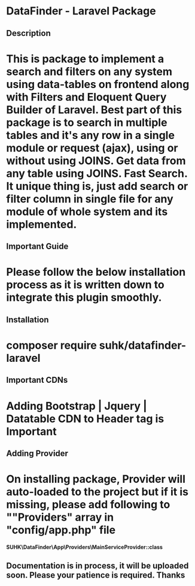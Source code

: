 # DataFinder - Laravel Package

## Description 

# This is package to implement a search and filters on any system using data-tables on frontend along with Filters and Eloquent Query Builder of Laravel. Best part of this package is to search in multiple tables and it's any row in a single module or request (ajax), using or without using JOINS. Get data from any table using JOINS. Fast Search. It unique thing is, just add search or filter column in single file for any module of whole system and its implemented.

## Important Guide

# Please follow the below installation process as it is written down to integrate this plugin smoothly.

## Installation

# composer require suhk/datafinder-laravel

## Important CDNs

#  Adding Bootstrap | Jquery | Datatable CDN to Header tag is Important

## Adding Provider

# On installing package, Provider will auto-loaded to the project but if it is missing, please add following to ""Providers" array in "config/app.php" file 

#### SUHK\DataFinder\App\Providers\MainServiceProvider::class

## Documentation is in process, it will be uploaded soon. Please your patience is required. Thanks